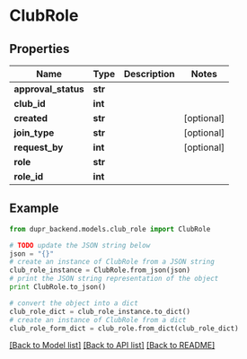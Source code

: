 # ClubRole


## Properties
Name | Type | Description | Notes
------------ | ------------- | ------------- | -------------
**approval_status** | **str** |  | 
**club_id** | **int** |  | 
**created** | **str** |  | [optional] 
**join_type** | **str** |  | [optional] 
**request_by** | **int** |  | [optional] 
**role** | **str** |  | 
**role_id** | **int** |  | 

## Example

```python
from dupr_backend.models.club_role import ClubRole

# TODO update the JSON string below
json = "{}"
# create an instance of ClubRole from a JSON string
club_role_instance = ClubRole.from_json(json)
# print the JSON string representation of the object
print ClubRole.to_json()

# convert the object into a dict
club_role_dict = club_role_instance.to_dict()
# create an instance of ClubRole from a dict
club_role_form_dict = club_role.from_dict(club_role_dict)
```
[[Back to Model list]](../README.md#documentation-for-models) [[Back to API list]](../README.md#documentation-for-api-endpoints) [[Back to README]](../README.md)


